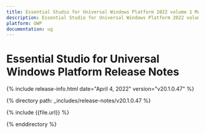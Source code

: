 ```yaml
---
title: Essential Studio for Universal Windows Platform 2022 volume 1 Main release Release Notes  
description: Essential Studio for Universal Windows Platform 2022 volume 1 Main release Release Notes  
platform: UWP
documentation: ug
---
```


# Essential Studio for Universal Windows Platform  Release Notes  

{% include release-info.html date="April 4, 2022" version="v20.1.0.47" %} 

{% directory path: _includes/release-notes/v20.1.0.47 %}

{% include {{file.url}} %}

{% enddirectory %}